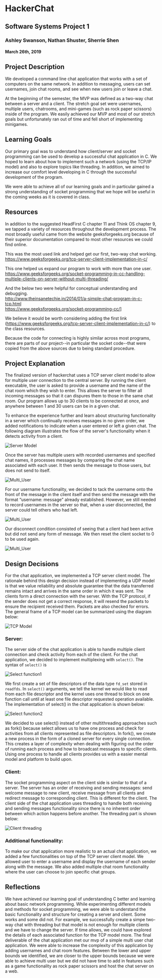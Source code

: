 # HackerChat
## Software Systems Project 1
### Ashley Swanson, Nathan Shuster, Sherrie Shen
#### March 26th, 2019

## Project Description
We developed a command line chat application that works with a set of computers on the same network. In addition to messaging, users can set usernames, join chat rooms, and see when new users join or leave a chat.

At the beginning of the semester, the MVP was defined as a two-way chat between a server and a client. The stretch goal set were usernames, multiple users, chatrooms, and mini-games (such as rock paper scissors) inside of the program. We easily achieved our MVP and most of our stretch goals but unfortunately ran out of time and fell short of implementing minigames.


## Learning Goals
Our primary goal was to understand how client/server and socket programming can be used to develop a successful chat application in C. We hoped to learn about how to implement such a network (using the TCP/IP model) and also to explore topics like threading. In addition, we aimed to increase our comfort level developing in C through the successful development of the program.

We were able to achieve all of our learning goals and in particular gained a strong understanding of socket programming that we hope will be useful in the coming weeks as it is covered in class.


## Resources
In addition to the suggested HeadFirst C chapter 11 and Think OS chapter 9, we tapped a variety of resources throughout the development process. The most broadly useful came from the website geeksforgeeks.org because of their superior documentation compared to most other resources we could find online.

This was the most used link and helped get our first, two-way chat working.<br/>
https://www.geeksforgeeks.org/tcp-server-client-implementation-in-c/

This one helped us expand our program to work with more than one user.<br/>
https://www.geeksforgeeks.org/socket-programming-in-cc-handling-multiple-clients-on-server-without-multi-threading/

And the below two were helpful for conceptual understanding and debugging.<br/>
http://www.theinsanetechie.in/2014/01/a-simple-chat-program-in-c-tcp.html
<br/>
https://www.geeksforgeeks.org/socket-programming-cc/]


We believe it would be worth considering adding the first link (https://www.geeksforgeeks.org/tcp-server-client-implementation-in-c/) to the class resources.

Because the code for connecting is highly similar across most programs, there are parts of our project--in particular the socket code--that were copied from the above sources due to being standard procedure.


## Project Explanation
The finalized version of hackerchat uses a TCP server client model to allow for multiple user connection to the central server. By running the client executable, the user is asked to provide a username and the name of the chat room which they wish to enter. This allows the server to filter all incoming messages so that it can dispures them to those in the same chat room. Our program allows up to 30 clients to be connected at once, and anywhere between 1 and 30 users can be in a given chat.

To enhance the experience further and learn about structuring functionality in a server which continually receives messages in no given order, we added notifications to indicate when a user entered or left a given chat. The following diagram illustrates the flow of the server's functionality when it detects activity from a client. 

![Server Model](https://github.com/NathanShuster/hackerchat/blob/master/reports/images/server_flow_chart.png)

Once the server has multiple users with recorded usernames and specified chat names, it processes messages by comparing the chat name associated with each user. It then sends the message to those users, but does not send to itself. 

![Multi_User](https://github.com/NathanShuster/hackerchat/blob/master/reports/images/multi_user.png)

For our username functionality, we decided to tack the username onto the front of the message in the client itself and then send the message with the format “username: message” already established. However, we still needed to record usernames in the server so that, when a user disconnected, the server could tell others who had left.

![Multi_User](https://github.com/NathanShuster/hackerchat/blob/master/reports/images/username_code.png)

Our disconnect condition consisted of seeing that a client had been active but did not send any form of message. We then reset the client socket to 0 to be used again. 

![Multi_User](https://github.com/NathanShuster/hackerchat/blob/master/reports/images/disconnect.png)

## Design Decisions
For the chat application, we implemented a TCP server client model. The rationale behind this design decision instead of implementing a UDP model is that we value reliability and absolute guarantee that the data transferred remains intact and arrives in the same order in which it was sent. The clients form a direct connection with the server. With the TCP protocol, if the sender does not get a correct response, it will resend the packets to ensure the recipient received them. Packets are also checked for errors.  The general frame of a TCP model can be summarized using the diagram below:

![TCP Model](https://github.com/NathanShuster/hackerchat/blob/master/reports/images/client_server_diagram.png)

### Server:

The server side of the chat application is able to handle multiple client connection and check activity from each of the client. For the chat application, we decided to implement multiplexing with `select()`.  The syntax of `select()` is

![Select function1](https://github.com/NathanShuster/hackerchat/blob/master/reports/images/select_fun.png)

We first create a set of file descriptors of the data type `fd_set` stored in `readfds`. In `select()` arguments, we tell the kernel we would like to read from each file descriptor and the kernel uses one thread to block on one function call until at least one file descriptor requested operation available. The implementation of select() in the chat application is shown below:

![Select function2](https://github.com/NathanShuster/hackerchat/blob/master/reports/images/select.png)

We decided to use select() instead of other multithreading approaches such as fork() because select allows us to have one process and check for activities from all clients represented as file descriptors. In fork(), we create a new process in the form of a cloned server for every single connection. This creates a layer of complexity when dealing with figuring out the order of running each process and how to broadcast messages to specific clients. Using one process to handle all clients provides us with a easier mental model and platform to build upon.

### Client:

The socket programming aspect on the client side is similar to that of a server. The server has an order of receiving and sending messages: send welcome message to new client, receive message from all clients and redirect message to corresponding client. This is different for the client. The client side of the chat application uses threading to handle both receiving and sending messages functionality since there is no inherent order between which action happens before another. The threading part is shown below:

![Client threading](https://github.com/NathanShuster/hackerchat/blob/master/reports/images/client_thread.png)

### Additional functionality:

To make our chat application more realistic to an actual chat application, we added a few functionalities on top of the TCP server client model. We allowed user to enter a username and display the username of each sender along with the message. We also added multiple chat room functionality where the user can choose to join specific chat groups.


## Reflections
We have achieved our learning goal of understanding C better and learning about basic network programming. While experimenting different models and methods for socket programming, we were able to understand the basic functionality and structure for creating a server and client. Some works and some did not. For example, we successfully create a simpe two-way chat with threading but that model is not enough for multiple clients and we have to change the server. If time allows, we could have explored the details of each associated function for the TCP model more. The final deliverable of the chat application met our mvp of a simple multi user chat application. We were able to increase the complexity of this application by adding usernames and chat room features. Between the lower and upper bounds we identified, we are closer to the upper bounds because we were able to achieve multi user but we did not have time to add in features such as a game functionality as rock paper scissors and host the chat server on a web.
